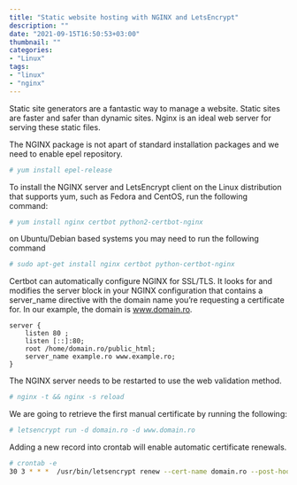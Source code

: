 ```yaml
---
title: "Static website hosting with NGINX and LetsEncrypt"
description: ""
date: "2021-09-15T16:50:53+03:00"
thumbnail: ""
categories:
- "Linux"
tags:
- "linux"
- "nginx"
---
```

Static site generators are a fantastic way to manage a website. Static sites are faster and safer than dynamic sites. 
Nginx is an ideal web server for serving these static files. 

<!--more--> 

The NGINX package is not apart of standard installation packages and we need to enable epel repository.

```sh
# yum install epel-release
```

To install the NGINX server and LetsEncrypt client on the Linux distribution that supports yum, such as Fedora and CentOS, run the following command:

```sh
# yum install nginx certbot python2-certbot-nginx
```

on Ubuntu/Debian based systems you may need to run the following command
```sh
# sudo apt-get install nginx certbot python-certbot-nginx
```

Certbot can automatically configure NGINX for SSL/TLS.
It looks for and modifies the server block in your NGINX configuration that contains a server_name directive with the domain name you’re requesting a certificate for.
In our example, the domain is www.domain.ro.

```
server {
    listen 80 ;
    listen [::]:80;
    root /home/domain.ro/public_html;
    server_name example.ro www.example.ro;
}
```

The NGINX server needs to be restarted to use the web validation method.
```sh
# nginx -t && nginx -s reload
```

We are going to retrieve the first manual certificate by running the following:
```sh
# letsencrypt run -d domain.ro -d www.domain.ro
```

Adding a new record into crontab will enable automatic certificate renewals.
```sh
# crontab -e
30 3 * * *  /usr/bin/letsencrypt renew --cert-name domain.ro --post-hook "/bin/systemctl restart nginx" --quiet
```